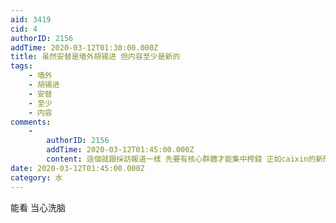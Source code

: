 ```yaml
---
aid: 3419
cid: 4
authorID: 2156
addTime: 2020-03-12T01:30:00.000Z
title: 虽然安替是墙外胡锡进 但内容至少是新的
tags:
    - 墙外
    - 胡锡进
    - 安替
    - 至少
    - 内容
comments:
    -
        authorID: 2156
        addTime: 2020-03-12T01:45:00.000Z
        content: 這個就跟採訪報道一樣 先要有核心群體才能集中榨錢 正如caixin的新聞報道模式
date: 2020-03-12T01:45:00.000Z
category: 水
---
```


能看 当心洗脑
